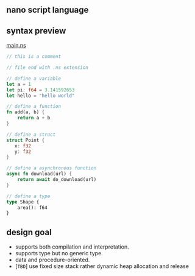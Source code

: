 nano script language
--------------------

## syntax preview
[main.ns](sample/main.ns)
```rust
// this is a comment

// file end with .ns extension

// define a variable
let a = 1
let pi: f64 = 3.141592653
let hello = "hello world"

// define a function
fn add(a, b) {
    return a + b
}

// define a struct
struct Point {
   x: f32
   y: f32
}

// define a asynchronous function 
async fn download(url) {
    return await do_download(url)
}

// define a type
type Shape {
    area(): f64
}
```

## design goal
- supports both compilation and interpretation.
- supports type but no generic type.
- data and procedure-oriented.
- [`TBD`] use fixed size stack rather dynamic heap allocation and release